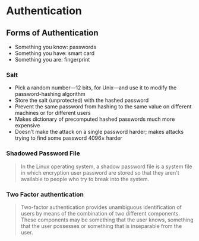 # Authentication

## Forms of Authentication

* Something you know: passwords
* Something you have: smart card
* Something you are: fingerprint

### Salt

* Pick a random number—12 bits, for Unix—and use it to modify the password-hashing algorithm
* Store the salt (unprotected) with the hashed password
* Prevent the same password from hashing to the same value on different machines or for different users
* Makes dictionary of precomputed hashed passwords much more
expensive
* Doesn’t make the attack on a single password harder; makes attacks
trying to find some password 4096× harder

### Shadowed Password File

> In the Linux operating system, a shadow password file is a system file in which encryption user password are stored so that they aren't available to people who try to break into the system.

### Two Factor authentication

> Two-factor authentication provides unambiguous identification of users by means of the combination of two different components. These components may be something that the user knows, something that the user possesses or something that is inseparable from the user.
